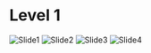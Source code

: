 # Level 1
![Slide1](https://user-images.githubusercontent.com/109026153/199307620-feac9bfd-ebd9-40c1-9b10-032d21dff650.PNG)
![Slide2](https://user-images.githubusercontent.com/109026153/199307630-897cf302-0379-4920-9f3f-4a878ede42ac.PNG)
![Slide3](https://user-images.githubusercontent.com/109026153/199307639-637f30cc-69e7-4636-955f-07c431b054e8.PNG)
![Slide4](https://user-images.githubusercontent.com/109026153/199307649-54eca747-1540-4203-af2e-132fb69d7239.PNG)
